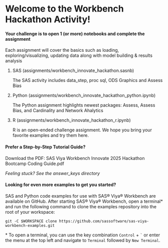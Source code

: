 # Welcome to the Workbench Hackathon Activity!

#### Your challenge is to open 1 (or more) notebooks and complete the assignment

Each assignment will cover the basics such as loading, exploring/visualizing, updating data along with model building & results analysis

1. SAS (assignments/workbench_innovate_hackathon.sasnb)

    The SAS activity includes data_step, proc sql, ODS Graphics and Assess Bias

2. Python (assignments/workbench_innovate_hackathon_python.ipynb)
    
    The Python assignment highlights newest packages: Assess, Assess Bias, and Cardinality and Network Ahalytics

3. R (assignments/workbench_innovate_hackathon_r.ipynb)

    R is an open-ended challenge assignment. We hope you bring your favorite examples and try them here. 

#### Prefer a Step-by-Step Tutorial Guide?
Download the PDF: SAS Viya Workbench Innovate 2025 Hackathon Bootcamp Coding Guide.pdf 

<em>Feeling stuck? See the answer_keys directory</em>

#### Looking for even more examples to get you started?

SAS and Python code examples for use with SAS® Viya® Workbench are available on GitHub. After starting SAS® Viya® Workbench, open a terminal* and run the following command to clone the examples repository into the root of your workspace:

    git -C $WORKSPACE clone https://github.com/sassoftware/sas-viya-workbench-examples.git

\* To open a terminal, you can use the key combination `Control` + `` ` `` or enter the menu at the top left and navigate to `Terminal` followed by `New Terminal`.
